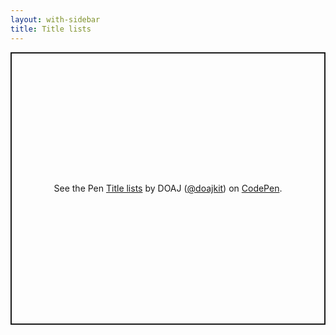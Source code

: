 ```yaml
---
layout: with-sidebar
title: Title lists
---
```


<p class="codepen" data-height="436" data-theme-id="dark" data-default-tab="result" data-user="doajkit" data-slug-hash="eYBRjOE" style="height: 436px; box-sizing: border-box; display: flex; align-items: center; justify-content: center; border: 2px solid; margin: 1em 0; padding: 1em;" data-pen-title="Title lists">
  <span>See the Pen <a href="https://codepen.io/doajkit/pen/eYBRjOE">
  Title lists</a> by DOAJ (<a href="https://codepen.io/doajkit">@doajkit</a>)
  on <a href="https://codepen.io">CodePen</a>.</span>
</p>
<script async src="https://cpwebassets.codepen.io/assets/embed/ei.js"></script>

